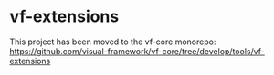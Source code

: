 # vf-extensions

This project has been moved to the vf-core monorepo: https://github.com/visual-framework/vf-core/tree/develop/tools/vf-extensions

